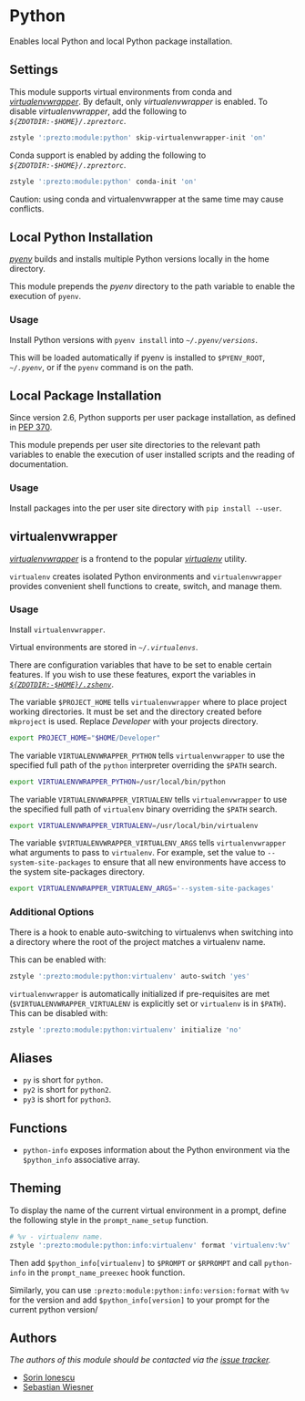 # Python

Enables local Python and local Python package installation.

## Settings

This module supports virtual environments from conda and
[*virtualenvwrapper*][2]. By default, only *virtualenvwrapper* is enabled. To
disable *virtualenvwrapper*, add the following to
*`${ZDOTDIR:-$HOME}/.zpreztorc`*.

```sh
zstyle ':prezto:module:python' skip-virtualenvwrapper-init 'on'
```

Conda support is enabled by adding the following to
*`${ZDOTDIR:-$HOME}/.zpreztorc`*.

```sh
zstyle ':prezto:module:python' conda-init 'on'
```

Caution: using conda and virtualenvwrapper at the same time may cause conflicts.

## Local Python Installation

[*pyenv*][4] builds and installs multiple Python versions locally in the home
directory.

This module prepends the *pyenv* directory to the path variable to enable the
execution of `pyenv`.

### Usage

Install Python versions with `pyenv install` into *`~/.pyenv/versions`*.

This will be loaded automatically if pyenv is installed to `$PYENV_ROOT`,
*`~/.pyenv`*, or if the `pyenv` command is on the path.

## Local Package Installation

Since version 2.6, Python supports per user package installation, as defined in
[PEP 370][1].

This module prepends per user site directories to the relevant path variables
to enable the execution of user installed scripts and the reading of
documentation.

### Usage

Install packages into the per user site directory with `pip install --user`.

## virtualenvwrapper

[*virtualenvwrapper*][2] is a frontend to the popular [*virtualenv*][3] utility.

`virtualenv` creates isolated Python environments and `virtualenvwrapper`
provides convenient shell functions to create, switch, and manage them.

### Usage

Install `virtualenvwrapper`.

Virtual environments are stored in *`~/.virtualenvs`*.

There are configuration variables that have to be set to enable certain
features. If you wish to use these features, export the variables in
[*`${ZDOTDIR:-$HOME}/.zshenv`*][6].

The variable `$PROJECT_HOME` tells `virtualenvwrapper` where to place project
working directories. It must be set and the directory created before `mkproject`
is used. Replace *Developer* with your projects directory.

```sh
export PROJECT_HOME="$HOME/Developer"
```

The variable `VIRTUALENVWRAPPER_PYTHON` tells `virtualenvwrapper` to use the
specified full path of the `python` interpreter overriding the `$PATH` search.

```sh
export VIRTUALENVWRAPPER_PYTHON=/usr/local/bin/python
```

The variable `VIRTUALENVWRAPPER_VIRTUALENV` tells `virtualenvwrapper` to use the
specified full path of `virtualenv` binary overriding the `$PATH` search.

```sh
export VIRTUALENVWRAPPER_VIRTUALENV=/usr/local/bin/virtualenv
```

The variable `$VIRTUALENVWRAPPER_VIRTUALENV_ARGS` tells `virtualenvwrapper` what
arguments to pass to `virtualenv`. For example, set the value to
`--system-site-packages` to ensure that all new environments have access to the
system site-packages directory.

```sh
export VIRTUALENVWRAPPER_VIRTUALENV_ARGS='--system-site-packages'
```

### Additional Options

There is a hook to enable auto-switching to virtualenvs when switching into a
directory where the root of the project matches a virtualenv name.

This can be enabled with:

```sh
zstyle ':prezto:module:python:virtualenv' auto-switch 'yes'
```

`virtualenvwrapper` is automatically initialized if pre-requisites are met
(`$VIRTUALENVWRAPPER_VIRTUALENV` is explicitly set or `virtualenv` is in
`$PATH`). This can be disabled with:

```sh
zstyle ':prezto:module:python:virtualenv' initialize 'no'
```

## Aliases

- `py` is short for `python`.
- `py2` is short for `python2`.
- `py3` is short for `python3`.

## Functions

- `python-info` exposes information about the Python environment via the
  `$python_info` associative array.

## Theming

To display the name of the current virtual environment in a prompt, define the
following style in the `prompt_name_setup` function.

```sh
# %v - virtualenv name.
zstyle ':prezto:module:python:info:virtualenv' format 'virtualenv:%v'
```

Then add `$python_info[virtualenv]` to `$PROMPT` or `$RPROMPT` and call
`python-info` in the `prompt_name_preexec` hook function.

Similarly, you can use `:prezto:module:python:info:version:format` with `%v` for
the version and add `$python_info[version]` to your prompt for the current
python version/

## Authors

*The authors of this module should be contacted via the [issue tracker][5].*

- [Sorin Ionescu](https://github.com/sorin-ionescu)
- [Sebastian Wiesner](https://github.com/lunaryorn)

[1]: https://www.python.org/dev/peps/pep-0370/
[2]: https://www.doughellmann.com/projects/virtualenvwrapper/
[3]: https://pypi.org/project/virtualenv/
[4]: https://github.com/yyuu/pyenv
[5]: https://github.com/sorin-ionescu/prezto/issues
[6]: ../../runcoms#zshenv
